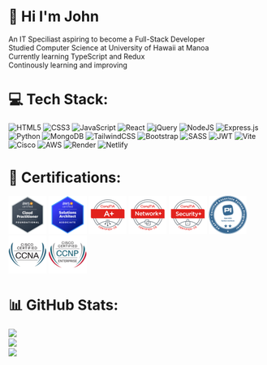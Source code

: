 # 👋 Hi I'm John
An IT Speciliast aspiring to become a Full-Stack Developer <br>Studied Computer Science at University of Hawaii at Manoa<br>Currently learning TypeScript and Redux<br>Continously learning and improving


# 💻 Tech Stack:
![HTML5](https://img.shields.io/badge/html5-%23E34F26.svg?style=for-the-badge&logo=html5&logoColor=white) ![CSS3](https://img.shields.io/badge/css3-%231572B6.svg?style=for-the-badge&logo=css3&logoColor=white) ![JavaScript](https://img.shields.io/badge/javascript-%23323330.svg?style=for-the-badge&logo=javascript&logoColor=%23F7DF1E) ![React](https://img.shields.io/badge/react-%2320232a.svg?style=for-the-badge&logo=react&logoColor=%2361DAFB)
![jQuery](https://img.shields.io/badge/jquery-%230769AD.svg?style=for-the-badge&logo=jquery&logoColor=white) 
![NodeJS](https://img.shields.io/badge/node.js-6DA55F?style=for-the-badge&logo=node.js&logoColor=white)
![Express.js](https://img.shields.io/badge/express.js-%23404d59.svg?style=for-the-badge&logo=express&logoColor=%2361DAFB)
![Python](https://img.shields.io/badge/python-3670A0?style=for-the-badge&logo=python&logoColor=ffdd54)
![MongoDB](https://img.shields.io/badge/MongoDB-%234ea94b.svg?style=for-the-badge&logo=mongodb&logoColor=white)
![TailwindCSS](https://img.shields.io/badge/tailwindcss-%2338B2AC.svg?style=for-the-badge&logo=tailwind-css&logoColor=white)
![Bootstrap](https://img.shields.io/badge/bootstrap-%238511FA.svg?style=for-the-badge&logo=bootstrap&logoColor=white)
![SASS](https://img.shields.io/badge/SASS-hotpink.svg?style=for-the-badge&logo=SASS&logoColor=white)
![JWT](https://img.shields.io/badge/JWT-black?style=for-the-badge&logo=JSON%20web%20tokens) ![Vite](https://img.shields.io/badge/vite-%23646CFF.svg?style=for-the-badge&logo=vite&logoColor=white)  ![Cisco](https://img.shields.io/badge/cisco-%23049fd9.svg?style=for-the-badge&logo=cisco&logoColor=black) ![AWS](https://img.shields.io/badge/AWS-%23FF9900.svg?style=for-the-badge&logo=amazon-aws&logoColor=white) ![Render](https://img.shields.io/badge/Render-%46E3B7.svg?style=for-the-badge&logo=render&logoColor=white) ![Netlify](https://img.shields.io/badge/netlify-%23000000.svg?style=for-the-badge&logo=netlify&logoColor=#00C7B7)

# 🚀 Certifications:
[<img src="./Certifications/AWS_CCP.png" alt="AWS-CCP" width="75" height="75"/>](https://www.credly.com/badges/4b1b5ad5-7c45-4386-9d3b-df65f36986da/public_url) [<img src="./Certifications/AWS_SAA.png" alt="AWS-SAA" width="75" height="75"/>](https://www.credly.com/badges/69c64006-cfd3-4a37-b42f-6938aeff273b/public_url) [<img src="./Certifications/CompTIA_A+.png" alt="CompTIA-A+" width="75" height="75"/>](https://www.credly.com/badges/6e8613ce-409b-4389-9c46-326586e00979/public_url) [<img src="./Certifications/CompTIA_Network+.png" alt="CompTIA-Network+" width="75" height="75"/>](https://www.credly.com/badges/f5e7293b-f7b0-4752-88b9-49e1963e4521/public_url) [<img src="./Certifications/CompTIA_Security+.png" alt="CompTIA-Security+" width="75" height="75"/>](https://www.credly.com/badges/8b15a852-b361-49d3-89da-1697a711cebf/public_url) [<img src="./Certifications/PCAP.png" alt="PCAP" width="75" height="75"/>](https://www.credly.com/badges/f0fe403b-7d71-4112-85c3-b8a58a76329f/public_url) [<img src="./Certifications/CCNA.png" alt="Cisco-CCNA" width="75" height="75"/>](https://www.credly.com/badges/dd1acda4-9e67-4cb0-b638-5d338c5563f0/public_url) [<img src="./Certifications/CCNP.png" alt="Cisco-CCNP" width="75" height="75"/>](https://www.credly.com/badges/d567cba4-0377-44ed-8f38-e2aa609ec971/public_url)

# 📊 GitHub Stats:
![](https://github-readme-stats.vercel.app/api?username=jbrasay&theme=dark&hide_border=false&include_all_commits=false&count_private=false)<br/>
![](https://github-readme-streak-stats.herokuapp.com/?user=jbrasay&theme=dark&hide_border=false)<br/>
![](https://github-readme-stats.vercel.app/api/top-langs/?username=jbrasay&theme=dark&hide_border=false&include_all_commits=false&count_private=false&layout=compact)

<!-- Proudly created with GPRM ( https://gprm.itsvg.in ) -->
